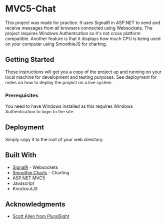 # MVC5-Chat

This project was made for practice. It uses SignalR in ASP.NET to send and receive messages from all browsers connected using Websockets.
The project requires Windows Authentcation so it's not cross platform compatible. 
Another feature is that it displays how much CPU is being used on your computer using SmoothieJS for charting.

## Getting Started

These instructions will get you a copy of the project up and running on your local machine for development and testing purposes. See deployment for notes on how to deploy the project on a live system.

### Prerequisites

You need to have Windows installed as this requires Windows Authentication to login to the site.

## Deployment

Simply copy it to the root of your web directory.

## Built With

* [SignalR](https://www.asp.net/signalr) - Websockets
* [Smoothie Charts](http://smoothiecharts.org/) - Charting
* ASP.NET MVC5
* Javascript
* KnockoutJS

## Acknowledgments

* [Scott Allen from PluralSight](https://app.pluralsight.com/profile/author/scott-allen)
